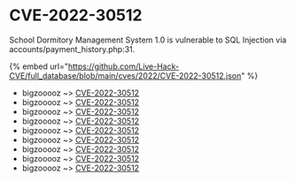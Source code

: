 # CVE-2022-30512

School Dormitory Management System 1.0 is vulnerable to SQL Injection via accounts/payment_history.php:31.

{% embed url="https://github.com/Live-Hack-CVE/full_database/blob/main/cves/2022/CVE-2022-30512.json" %}


* bigzooooz ~> [CVE-2022-30512](https://www.alice-snow.ru/2022/database/cve-2022-30512/cve-2022-30512-bigzooooz)
* bigzooooz ~> [CVE-2022-30512](https://www.alice-snow.ru/2022/database/cve-2022-30512/cve-2022-30512-bigzooooz)
* bigzooooz ~> [CVE-2022-30512](https://www.alice-snow.ru/2022/database/cve-2022-30512/cve-2022-30512-bigzooooz)
* bigzooooz ~> [CVE-2022-30512](https://www.alice-snow.ru/2022/database/cve-2022-30512/cve-2022-30512-bigzooooz)
* bigzooooz ~> [CVE-2022-30512](https://www.alice-snow.ru/2022/database/cve-2022-30512/cve-2022-30512-bigzooooz)
* bigzooooz ~> [CVE-2022-30512](https://www.alice-snow.ru/2022/database/cve-2022-30512/cve-2022-30512-bigzooooz)
* bigzooooz ~> [CVE-2022-30512](https://www.alice-snow.ru/2022/database/cve-2022-30512/cve-2022-30512-bigzooooz)
* bigzooooz ~> [CVE-2022-30512](https://www.alice-snow.ru/2022/database/cve-2022-30512/cve-2022-30512-bigzooooz)
* bigzooooz ~> [CVE-2022-30512](https://www.alice-snow.ru/2022/database/cve-2022-30512/cve-2022-30512-bigzooooz)